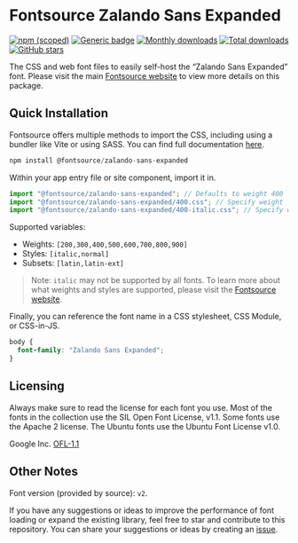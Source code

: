 # Fontsource Zalando Sans Expanded

[![npm (scoped)](https://img.shields.io/npm/v/@fontsource/zalando-sans-expanded?color=brightgreen)](https://www.npmjs.com/package/@fontsource/zalando-sans-expanded) [![Generic badge](https://img.shields.io/badge/fontsource-passing-brightgreen)](https://github.com/fontsource/fontsource) [![Monthly downloads](https://badgen.net/npm/dm/@fontsource/zalando-sans-expanded)](https://github.com/fontsource/fontsource) [![Total downloads](https://badgen.net/npm/dt/@fontsource/zalando-sans-expanded)](https://github.com/fontsource/fontsource) [![GitHub stars](https://img.shields.io/github/stars/fontsource/fontsource.svg?style=social&label=Star)](https://github.com/fontsource/fontsource/stargazers)

The CSS and web font files to easily self-host the “Zalando Sans Expanded” font. Please visit the main [Fontsource website](https://fontsource.org/fonts/zalando-sans-expanded) to view more details on this package.

## Quick Installation

Fontsource offers multiple methods to import the CSS, including using a bundler like Vite or using SASS. You can find full documentation [here](https://fontsource.org/docs/getting-started/introduction).

```javascript
npm install @fontsource/zalando-sans-expanded
```

Within your app entry file or site component, import it in.

```javascript
import "@fontsource/zalando-sans-expanded"; // Defaults to weight 400
import "@fontsource/zalando-sans-expanded/400.css"; // Specify weight
import "@fontsource/zalando-sans-expanded/400-italic.css"; // Specify weight and style
```

Supported variables:
- Weights: `[200,300,400,500,600,700,800,900]`
- Styles: `[italic,normal]`
- Subsets: `[latin,latin-ext]`

> Note: `italic` may not be supported by all fonts. To learn more about what weights and styles are supported, please visit the [Fontsource website](https://fontsource.org/fonts/zalando-sans-expanded).

Finally, you can reference the font name in a CSS stylesheet, CSS Module, or CSS-in-JS.

```css
body {
  font-family: "Zalando Sans Expanded";
}
```

## Licensing
Always make sure to read the license for each font you use. Most of the fonts in the collection use the SIL Open Font License, v1.1. Some fonts use the Apache 2 license. The Ubuntu fonts use the Ubuntu Font License v1.0.

Google Inc.
[OFL-1.1](http://scripts.sil.org/OFL)

## Other Notes
Font version (provided by source): `v2`.

If you have any suggestions or ideas to improve the performance of font loading or expand the existing library, feel free to star and contribute to this repository. You can share your suggestions or ideas by creating an [issue](https://github.com/fontsource/fontsource/issues).